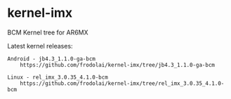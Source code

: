 kernel-imx
==========

BCM Kernel tree for AR6MX

Latest kernel releases:

	Android - jb4.3_1.1.0-ga-bcm
		https://github.com/frodolai/kernel-imx/tree/jb4.3_1.1.0-ga-bcm

	Linux - rel_imx_3.0.35_4.1.0-bcm
		https://github.com/frodolai/kernel-imx/tree/rel_imx_3.0.35_4.1.0-bcm
